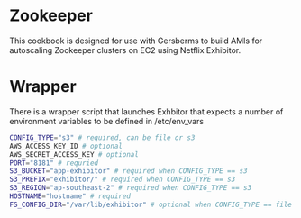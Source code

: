 # Zookeeper

This cookbook is designed for use with Gersberms to build AMIs for autoscaling Zookeeper clusters on EC2 using Netflix Exhibitor.

# Wrapper

There is a wrapper script that launches Exhbitor that expects a number of environment variables to be defined in /etc/env_vars

```bash
CONFIG_TYPE="s3" # required, can be file or s3
AWS_ACCESS_KEY_ID # optional
AWS_SECRET_ACCESS_KEY # optional
PORT="8181" # requried
S3_BUCKET="app-exhibitor" # required when CONFIG_TYPE == s3
S3_PREFIX="exhibitor/" # required when CONFIG_TYPE == s3
S3_REGION="ap-southeast-2" # required when CONFIG_TYPE == s3
HOSTNAME="hostname" # required
FS_CONFIG_DIR="/var/lib/exhibitor" # optional when CONFIG_TYPE == file
```
